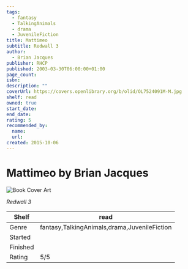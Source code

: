 ```yaml
---
tags:
  - fantasy
  - TalkingAnimals
  - drama
  - JuvenileFiction
title: Mattimeo
subtitle: Redwall 3
author:
  - Brian Jacques
publisher: RHCP
published: 2003-03-30T06:00:00+01:00
page_count:
isbn:
description: ""
coverUrl: https://covers.openlibrary.org/b/olid/OL7524091M-M.jpg
shelf: read
owned: true
start_date:
end_date:
rating: 5
recommended_by:
  name:
  url:
created: 2015-10-06
---
```


# Mattimeo by Brian Jacques

![Book Cover Art](https://covers.openlibrary.org/b/olid/OL7524091M-M.jpg)

_Redwall 3_

| Shelf | read |
| --- | --- |
| Genre | fantasy,TalkingAnimals,drama,JuvenileFiction |
| Started |  |
| Finished |  |
| Rating | 5/5 |
